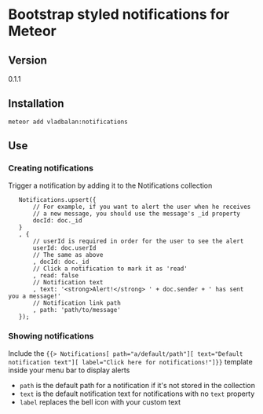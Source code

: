 # Bootstrap styled notifications for Meteor

## Version
0.1.1

## Installation
`meteor add vladbalan:notifications`

## Use
### Creating notifications
Trigger a notification by adding it to the Notifications collection
 ```
    Notifications.upsert({
        // For example, if you want to alert the user when he receives
        // a new message, you should use the message's _id property
        docId: doc._id
    }
    , {
        // userId is required in order for the user to see the alert
        userId: doc.userId
        // The same as above
        , docId: doc._id
        // Click a notification to mark it as 'read'
        , read: false
        // Notification text
        , text: '<strong>Alert!</strong> ' + doc.sender + ' has sent you a message!'
        // Notification link path
        , path: 'path/to/message'
    });
 ```
 
### Showing notifications
Include the `{{> Notifications[ path="a/default/path"][ text="Default notification text"][ label="Click here for notifications!"]}}` template inside your menu bar to display alerts

- `path` is the default path for a notification if it's not stored in the collection
- `text` is the default notification text for notifications with no `text` property
- `label` replaces the bell icon with your custom text